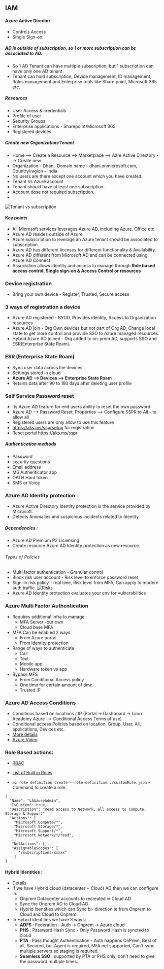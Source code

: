 ## IAM

#### Azure Active Director
- Controls Access
- Single Sign-on

##### AD is outside of subscription, so 1 or more subscription can be associated to AD.
- So 1 AD Tenant can have multiple subscription, but 1 subscription can have only one AD tenant. 
- Tenant can hold subscription, Device management, ID management, Roles management and Enterprise tools like Share point, Microsoft 365 etc.

##### Resources
- User Access & credentials
- Profile of user
- Security Groups
- Enterprise applications - Sharepoint/Microsoft 365
- Registered devices

##### Create new Organization/Tenant
- Home --> Create a Resource --> Marketplace --> Azre Active Directory --> Create new
- Organization - Dhani, Domain name - dhani.onmicrosoft.com, Country/region - India
- No users are there except one account which you have created.
- Tenant Vs Azure account
- Tenant should have at least one subscription.
- Account dose not required subscription.
- 
![Tenant vs subscription](https://buildcloudnext.com/wp-content/uploads/2019/07/Azure-Tenant-Directory-and-Subscription.png)

#### Key points
- All Microsoft services leverages Azure AD, including Azure, Office etc.
- Azure AD resides outside of Azure
- Azure subscription to leverage an Azure tenant should be associated to subscription.
- Azure AD has different licenses for different functionality & Availability. 
- Azure AD different from Microsoft AD and can be connected using Azure AD Connect
- Association allows identity and access to manage through **Role based access control, Single sign-on & Access Control or resources**

### Device registration
- Bring your own device - Register, Trusted, Secure access
### 3 ways of registration a device
- Azure AD registered - BYOD, Provides identity, Access to Organization resources
- Azure AD join  - Org Own devices but not part of Org AD, Change local state to get more control and provide SSO to Azure managed resources.
- Hybrid Azure AD joined - Org added to on-prem AD, supports SSO and ESR(Enterprise State Roam).

### ESR (Enterprise State Roam)
- Sync user data across the devices.
- Settings stored in cloud
- **Azure AD --> Devices --> Enterprise State Roam**
- Retains data after 90 to 180 days after deleting user profile


### Self Service Password reset
- Its Azure AD feature for end users ability to reset the own password
- Azure AD --> Password Reset, Properties --> Configure SSPR to All - to allow all
- Registered users are only allow to use this feature
- https://aks.ms/ssprsetup for registration
- Reset portal https://aks.ms/sspr 

##### Authentication methods
- Password
- security questions
- Email address
- MS Authenticator app
- OATH Hard token
- SMS or Voice

### Azure AD Identity protection :
- Azure Active Directory Identity protection is the service provided by Microsoft. 
- Detects Anomalies and suspicious incidents related to Identity.

##### Dependencies :
- Azure AD Premium P2 Liciensing
- Create resource Azure AD Identity protection as new resource.

###### Types of Policies 
- Multi factor authentication - Granular control
- Block risk user account - Risk level to enforce password reset
- Sign-in risk policy - real time, Risk level from MFA, Can apply to modern auth traffic.
![Risks](https://docs.microsoft.com/en-us/azure/security/fundamentals/media/steps-secure-identity/azure-ad-sec-steps3.png)
- Azure AD Identity protection evaluates your env for vulnerabilities

### Azure  Multi Factor Authentication
- Requires additional infra to manage.
  - MFA Server -our own
  - Cloud base MFA
- MFA Can be enabled 2 ways
  - From Azure portal
  - From Identity protection 
- Range of ways to authenticate
  - Call
  - Text
  - Mobile app
  - Hardware token vs app
- Bypass MFS
  - From Conditional Access policy
  - One time for certain amount of time.
  - Trusted IP

### Azure AD Access Conditions
- Conditions based on locations / IP (Portal -> Dashboard -> Linux Academy Azure --> Conditional Access Terms of use)
- Conditional access Policies  based on location, Group, User, All, applications, Devices etc.
- [More details](https://lucid.app/lucidchart/8fd7f8ce-ddfa-405a-a46a-2551195187c8/view?page=Le_O0Vtf-_pP#)
- [Azure Video](https://docs.microsoft.com/en-us/azure/active-directory/conditional-access/overview)


### Role Based actions:
- [RBAC](https://lucid.app/lucidchart/8fd7f8ce-ddfa-405a-a46a-2551195187c8/view?page=Le_O0Vtf-_pP#)
- [List of Built in Roles](https://docs.microsoft.com/en-us/azure/role-based-access-control/built-in-roles)

- `az role definition create --role-definition ./customRole.json` - Command to create a role.
```
{  
  "Name": "LAAzureAdmin",
  "IsCustom": true,
  "Description": "Read access to Network, all access to Compute, Storage & Support"
  "Actions": [
    "Microsoft.Compute/*",
	"Microsoft.Storage/*",
	"Microsoft.Support/*",
	"Microsoft.Network/*/read",
   ],
   "NotActions": [],
   "AssignableScopes": [
      "/subscriptions/xxxxx"
	]
}
```

#### Hybrid Identities :
- [Details](https://lucid.app/lucidchart/8fd7f8ce-ddfa-405a-a46a-2551195187c8/view?page=7d_Owad0QYIk#)
- If we have Hybrid cloud (datacenter + Cloud) AD then we can configure in:
  - Onprem Datacenter accounts to recreated in Cloud AD
  - Sync the Onprem AD to Cloud AD
  - Hybrid Identities which can Sync bi- direction ie from Onprem to Cloud and Cloud to Onprem.
- In Hybrid Identities we have 3 ways:
  - **ADFS** : Federation - Auth -> Onprem -> Azure cloud
  - **PHS** : Password Hash Sync - Only Password Hash is syncted to cloud
  - **PTA** : Pass thought Authentication - Auth happens OnPrem, Best of all, Secured, but Agent is required, MFA not supported, Can't sync multiple servers so staging is required. 
  - **Seamless SSO** : supported by PTA or PHS only, don't need to give the password multiple times.
  
